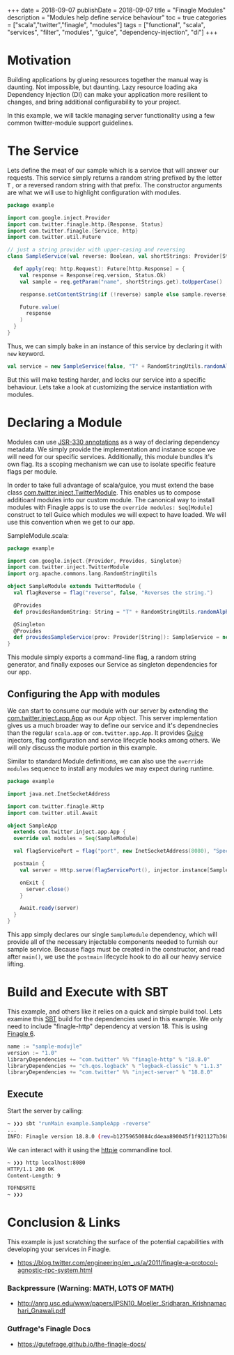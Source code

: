 +++
date = 2018-09-07
publishDate = 2018-09-07
title = "Finagle Modules"
description = "Modules help define service behaviour"
toc = true
categories = ["scala","twitter","finagle", "modules"]
tags = ["functional", "scala", "services", "filter", "modules", "guice", "dependency-injection", "di"]
+++

# Motivation

Building applications by glueing resources together the manual way is daunting. Not impossible, but daunting. Lazy resource loading aka Dependency Injection (DI) can make your application more resilient to changes, and bring additional configurability to your project.

In this example, we will tackle managing server functionality using a few common twitter-module support guidelines.

# The Service

Lets define the meat of our sample which is a service that will answer our requests. This service simply returns a random string prefixed by the letter `T` , or a reversed random string with that prefix.  The constructor arguments are what we will use to highlight configuration with modules.

```scala
package example

import com.google.inject.Provider
import com.twitter.finagle.http.{Response, Status}
import com.twitter.finagle.{Service, http}
import com.twitter.util.Future

// just a string provider with upper-casing and reversing
class SampleService(val reverse: Boolean, val shortStrings: Provider[String]) extends Service[http.Request, http.Response] {

  def apply(req: http.Request): Future[http.Response] = {
    val response = Response(req.version, Status.Ok)
    val sample = req.getParam("name", shortStrings.get).toUpperCase()

    response.setContentString(if (!reverse) sample else sample.reverse)

    Future.value(
      response
    )
  }
}
```

Thus, we can simply bake in an instance of this service by declaring it with `new` keyword.

```scala
val service = new SampleService(false, "T" + RandomStringUtils.randomAlphabetic(8))
```

But this will make testing harder, and locks our service into a specific behaviour.  Lets take a look at customizing the service instantiation with modules.

# Declaring a Module

Modules can use [JSR-330 annotations](https://github.com/google/guice/wiki/JSR330) as a way of declaring dependency metadata. We simply provide the implementation and instance scope we will need for our specific services. Additionally, this module bundles it's own flag. Its a scoping mechanism we can use to isolate specific feature flags per module.

In order to take full advantage of scala/guice, you must extend the base class [com.twitter.inject.TwitterModule](https://github.com/twitter/finatra/blob/develop/inject/inject-core/src/main/scala/com/twitter/inject/TwitterModule.scala). This enables us to compose additioanl modules into our custom module. The canonical way to install modules with Finagle apps is to use the `override modules: Seq[Module]` construct to tell Guice which modules we will expect to have loaded. We will use this convention when we get to our app.  

SampleModule.scala:

```scala
package example

import com.google.inject.{Provider, Provides, Singleton}
import com.twitter.inject.TwitterModule
import org.apache.commons.lang.RandomStringUtils

object SampleModule extends TwitterModule {
  val flagReverse = flag("reverse", false, "Reverses the string.")

  @Provides
  def providesRandomString: String = "T" + RandomStringUtils.randomAlphabetic(8)

  @Singleton
  @Provides
  def providesSampleService(prov: Provider[String]): SampleService = new SampleService(flagReverse.apply(), prov)
}
```

This module simply exports a command-line flag, a random string generator, and finally exposes our Service as singleton dependencies for our app.

## Configuring the App with modules

We can start to consume our module with our server by extending the [com.twitter.inject.app.App](https://twitter.github.io/finatra/scaladocs/com/twitter/inject/app/App.html) as our App object. This server implementation gives us a much broader way to define our service and it's dependnecies than the regular `scala.app` or `com.twitter.app.App`. It provides [Guice](https://github.com/google/guice) injectors, flag configuration and service lifecycle hooks among others.  We will only discuss the module portion in this example.

Similar to standard Module definitions, we can also use the `override modules` sequence to install any modules we may expect during runtime.

```scala
package example

import java.net.InetSocketAddress

import com.twitter.finagle.Http
import com.twitter.util.Await

object SampleApp
  extends com.twitter.inject.app.App {
  override val modules = Seq(SampleModule)

  val flagServicePort = flag("port", new InetSocketAddress(8080), "Specify TCP port to listen on")

  postmain {
    val server = Http.serve(flagServicePort(), injector.instance[SampleService])

    onExit {
      server.close()
    }

    Await.ready(server)
  }
}
```

This app simply declares our single `SampleModule` dependency, which will provide all of the necessary injectable components needed to furnish our sample service. Because flags must be created in the constructor, and read after `main()`, we use the `postmain` lifecycle hook to do all our heavy service lifting.

# Build and Execute with SBT

This example, and others like it relies on a quick and simple build tool. Lets examine this [SBT](https://www.scala-sbt.org/) build for the dependencies used in this example. We only need to include "finagle-http" dependency at version 18. This is using [Finagle 6](https://twitter.github.io/finagle/guide/changelog.html).

```c
name := "sample-modujle"
version := "1.0"
libraryDependencies += "com.twitter" %% "finagle-http" % "18.8.0"
libraryDependencies += "ch.qos.logback" % "logback-classic" % "1.1.3"
libraryDependencies += "com.twitter" %% "inject-server" % "18.8.0"
```

## Execute

Start the server by calling:

```sh
~ ❯❯❯ sbt "runMain example.SampleApp -reverse"
...
INFO: Finagle version 18.8.0 (rev=b12759650084cd4eaa890045f1f921127b368d20) built at 20180806-152739
```

We can interact with it using the [httpie](https://httpie.org/) commandline tool.

```sh
~ ❯❯❯ http localhost:8080
HTTP/1.1 200 OK
Content-Length: 9

TOFNDSRTE
~ ❯❯❯
```

# Conclusion & Links

This example is just scratching the surface of the potential capabilities with developing your services in Finagle.

* https://blog.twitter.com/engineering/en_us/a/2011/finagle-a-protocol-agnostic-rpc-system.html

### Backpressure (Warning: MATH, LOTS OF MATH)

* http://anrg.usc.edu/www/papers/IPSN10_Moeller_Sridharan_Krishnamachari_Gnawali.pdf

### Gutfrage's Finagle Docs

* https://gutefrage.github.io/the-finagle-docs/
